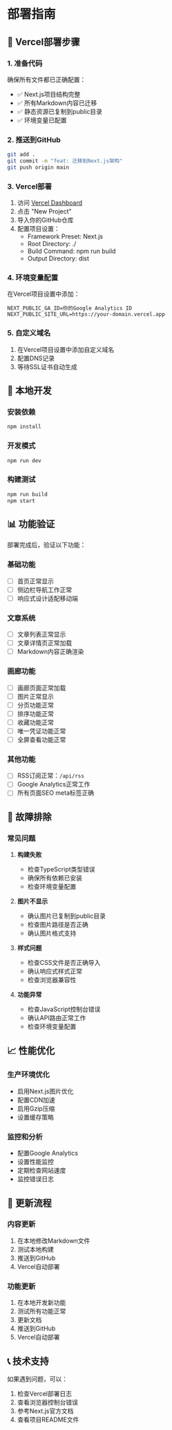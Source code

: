 # 部署指南

## 🚀 Vercel部署步骤

### 1. 准备代码
确保所有文件都已正确配置：
- ✅ Next.js项目结构完整
- ✅ 所有Markdown内容已迁移
- ✅ 静态资源已复制到public目录
- ✅ 环境变量已配置

### 2. 推送到GitHub
```bash
git add .
git commit -m "feat: 迁移到Next.js架构"
git push origin main
```

### 3. Vercel部署
1. 访问 [Vercel Dashboard](https://vercel.com/dashboard)
2. 点击 "New Project"
3. 导入你的GitHub仓库
4. 配置项目设置：
   - Framework Preset: Next.js
   - Root Directory: ./
   - Build Command: npm run build
   - Output Directory: dist

### 4. 环境变量配置
在Vercel项目设置中添加：
```
NEXT_PUBLIC_GA_ID=你的Google Analytics ID
NEXT_PUBLIC_SITE_URL=https://your-domain.vercel.app
```

### 5. 自定义域名
1. 在Vercel项目设置中添加自定义域名
2. 配置DNS记录
3. 等待SSL证书自动生成

## 🔧 本地开发

### 安装依赖
```bash
npm install
```

### 开发模式
```bash
npm run dev
```

### 构建测试
```bash
npm run build
npm start
```

## 📊 功能验证

部署完成后，验证以下功能：

### 基础功能
- [ ] 首页正常显示
- [ ] 侧边栏导航工作正常
- [ ] 响应式设计适配移动端

### 文章系统
- [ ] 文章列表正常显示
- [ ] 文章详情页正常加载
- [ ] Markdown内容正确渲染

### 画廊功能
- [ ] 画廊页面正常加载
- [ ] 图片正常显示
- [ ] 分页功能正常
- [ ] 排序功能正常
- [ ] 收藏功能正常
- [ ] 唯一凭证功能正常
- [ ] 全屏查看功能正常

### 其他功能
- [ ] RSS订阅正常：`/api/rss`
- [ ] Google Analytics正常工作
- [ ] 所有页面SEO meta标签正确

## 🐛 故障排除

### 常见问题

1. **构建失败**
   - 检查TypeScript类型错误
   - 确保所有依赖已安装
   - 检查环境变量配置

2. **图片不显示**
   - 确认图片已复制到public目录
   - 检查图片路径是否正确
   - 确认图片格式支持

3. **样式问题**
   - 检查CSS文件是否正确导入
   - 确认响应式样式正常
   - 检查浏览器兼容性

4. **功能异常**
   - 检查JavaScript控制台错误
   - 确认API路由正常工作
   - 检查环境变量配置

## 📈 性能优化

### 生产环境优化
- 启用Next.js图片优化
- 配置CDN加速
- 启用Gzip压缩
- 设置缓存策略

### 监控和分析
- 配置Google Analytics
- 设置性能监控
- 定期检查网站速度
- 监控错误日志

## 🔄 更新流程

### 内容更新
1. 在本地修改Markdown文件
2. 测试本地构建
3. 推送到GitHub
4. Vercel自动部署

### 功能更新
1. 在本地开发新功能
2. 测试所有功能正常
3. 更新文档
4. 推送到GitHub
5. Vercel自动部署

## 📞 技术支持

如果遇到问题，可以：
1. 检查Vercel部署日志
2. 查看浏览器控制台错误
3. 参考Next.js官方文档
4. 查看项目README文件
